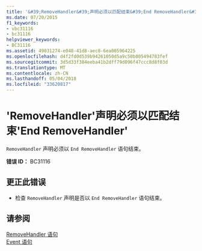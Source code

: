 ```yaml
---
title: '&#39;RemoveHandler&#39;声明必须以匹配结束&#39;End RemoveHandler&#39;'
ms.date: 07/20/2015
f1_keywords:
- vbc31116
- bc31116
helpviewer_keywords:
- BC31116
ms.assetid: 49031274-e048-41d8-aec8-6ea005964225
ms.openlocfilehash: d4f2fd0d539b94261050d5a9c50b805494783fef
ms.sourcegitcommit: 3d5d33f384eeba41b2dff79d096f47ccc8d8f03d
ms.translationtype: MT
ms.contentlocale: zh-CN
ms.lasthandoff: 05/04/2018
ms.locfileid: "33620817"
---
```

# <a name="39removehandler39-declaration-must-end-with-a-matching-39end-removehandler39"></a>&#39;RemoveHandler&#39;声明必须以匹配结束&#39;End RemoveHandler&#39;
`RemoveHandler` 声明必须以 `End RemoveHandler` 语句结束。  
  
 **错误 ID：** BC31116  
  
## <a name="to-correct-this-error"></a>更正此错误  
  
-   检查 `RemoveHandler` 声明是否以 `End RemoveHandler` 语句结束。  
  
## <a name="see-also"></a>请参阅  
 [RemoveHandler 语句](../../visual-basic/language-reference/statements/removehandler-statement.md)  
 [Event 语句](../../visual-basic/language-reference/statements/event-statement.md)
